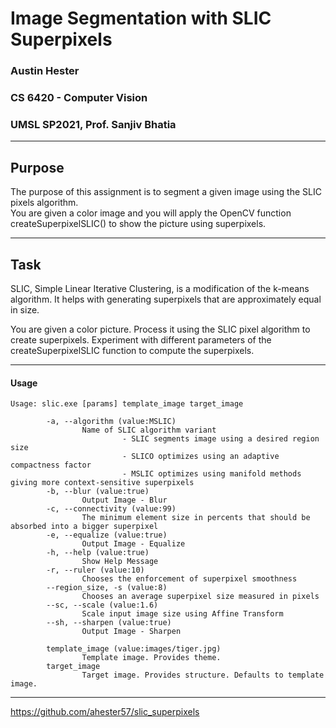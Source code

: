 # Image Segmentation with SLIC Superpixels
### Austin Hester
### CS 6420 - Computer Vision
### UMSL SP2021, Prof. Sanjiv Bhatia

----
## Purpose

The purpose of this assignment is to segment a given image using the SLIC pixels algorithm.  
You are given a color image and you will apply the OpenCV function createSuperpixelSLIC() to show the picture using superpixels.

----

## Task

SLIC, Simple Linear Iterative Clustering, is a modification of the k-means algorithm. It helps with generating superpixels that
are approximately equal in size.  

You are given a color picture. Process it using the SLIC pixel algorithm to create superpixels. Experiment with different
parameters of the createSuperpixelSLIC function to compute the superpixels.

----

#### Usage

```
Usage: slic.exe [params] template_image target_image

        -a, --algorithm (value:MSLIC)
                Name of SLIC algorithm variant
                         - SLIC segments image using a desired region size
                         - SLICO optimizes using an adaptive compactness factor
                         - MSLIC optimizes using manifold methods giving more context-sensitive superpixels
        -b, --blur (value:true)
                Output Image - Blur
        -c, --connectivity (value:99)
                The minimum element size in percents that should be absorbed into a bigger superpixel
        -e, --equalize (value:true)
                Output Image - Equalize
        -h, --help (value:true)
                Show Help Message
        -r, --ruler (value:10)
                Chooses the enforcement of superpixel smoothness
        --region_size, -s (value:8)
                Chooses an average superpixel size measured in pixels
        --sc, --scale (value:1.6)
                Scale input image size using Affine Transform
        --sh, --sharpen (value:true)
                Output Image - Sharpen

        template_image (value:images/tiger.jpg)
                Template image. Provides theme.
        target_image
                Target image. Provides structure. Defaults to template image.

```
----

https://github.com/ahester57/slic_superpixels
